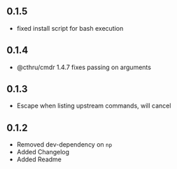 ## 0.1.5
 - fixed install script for bash execution

## 0.1.4
 - @cthru/cmdr 1.4.7 fixes passing on arguments

## 0.1.3
 - Escape when listing upstream commands, will cancel
 
## 0.1.2
 - Removed dev-dependency on `np`
 - Added Changelog
 - Added Readme
